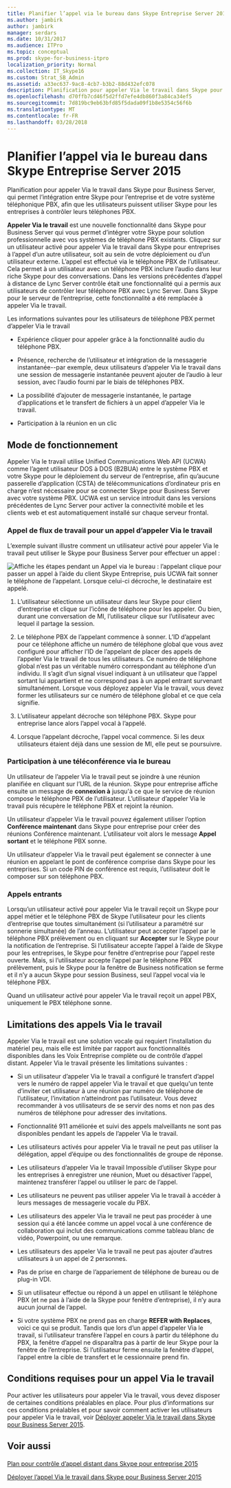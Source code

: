 ```yaml
---
title: Planifier l’appel via le bureau dans Skype Entreprise Server 2015
ms.author: jambirk
author: jambirk
manager: serdars
ms.date: 10/31/2017
ms.audience: ITPro
ms.topic: conceptual
ms.prod: skype-for-business-itpro
localization_priority: Normal
ms.collection: IT_Skype16
ms.custom: Strat_SB_Admin
ms.assetid: a33ec637-9ac8-4cb7-b3b2-88d432efc078
description: Planification pour appeler Via le travail dans Skype pour Business Server, qui permet l’intégration entre Skype pour l’entreprise et de votre système téléphonique PBX, afin que les utilisateurs puissent utiliser Skype pour les entreprises à contrôler leurs téléphones PBX.
ms.openlocfilehash: d70ffb7cd46f5d2ffd7efe4db860f3a84ca34ef5
ms.sourcegitcommit: 7d819bc9eb63bfd85f5dada09f1b8e5354c56f6b
ms.translationtype: MT
ms.contentlocale: fr-FR
ms.lasthandoff: 03/28/2018
---
```

# <a name="plan-for-call-via-work-in-skype-for-business-server-2015"></a>Planifier l’appel via le bureau dans Skype Entreprise Server 2015
 
Planification pour appeler Via le travail dans Skype pour Business Server, qui permet l’intégration entre Skype pour l’entreprise et de votre système téléphonique PBX, afin que les utilisateurs puissent utiliser Skype pour les entreprises à contrôler leurs téléphones PBX.
  
 **Appeler Via le travail** est une nouvelle fonctionnalité dans Skype pour Business Server qui vous permet d’intégrer votre Skype pour solution professionnelle avec vos systèmes de téléphone PBX existants. Cliquez sur un utilisateur activé pour appeler Via le travail dans Skype pour entreprises à l’appel d’un autre utilisateur, soit au sein de votre déploiement ou d’un utilisateur externe. L’appel est effectué via le téléphone PBX de l’utilisateur. Cela permet à un utilisateur avec un téléphone PBX inclure l’audio dans leur riche Skype pour des conversations. Dans les versions précédentes d’appel à distance de Lync Server contrôle était une fonctionnalité qui a permis aux utilisateurs de contrôler leur téléphone PBX avec Lync Server. Dans Skype pour le serveur de l’entreprise, cette fonctionnalité a été remplacée à appeler Via le travail.
  
Les informations suivantes pour les utilisateurs de téléphone PBX permet d’appeler Via le travail
  
- Expérience cliquer pour appeler grâce à la fonctionnalité audio du téléphone PBX.
    
- Présence, recherche de l’utilisateur et intégration de la messagerie instantanée--par exemple, deux utilisateurs d’appeler Via le travail dans une session de messagerie instantanée peuvent ajouter de l’audio à leur session, avec l’audio fourni par le biais de téléphones PBX.
    
- La possibilité d’ajouter de messagerie instantanée, le partage d’applications et le transfert de fichiers à un appel d’appeler Via le travail.
    
- Participation à la réunion en un clic
    
## <a name="how-it-works"></a>Mode de fonctionnement

Appeler Via le travail utilise Unified Communications Web API (UCWA) comme l’agent utilisateur DOS à DOS (B2BUA) entre le système PBX et votre Skype pour le déploiement du serveur de l’entreprise, afin qu’aucune passerelle d’application (CSTA) de télécommunications d’ordinateur pris en charge n’est nécessaire pour se connecter Skype pour Business Server avec votre système PBX. UCWA est un service introduit dans les versions précédentes de Lync Server pour activer la connectivité mobile et les clients web et est automatiquement installé sur chaque serveur frontal.
  
### <a name="call-workflow-for-a-call-via-work-call"></a>Appel de flux de travail pour un appel d’appeler Via le travail

L’exemple suivant illustre comment un utilisateur activé pour appeler Via le travail peut utiliser le Skype pour Business Server pour effectuer un appel :
  
![Affiche les étapes pendant un Appel via le bureau : l’appelant clique pour passer un appel à l’aide du client Skype Entreprise, puis UCWA fait sonner le téléphone de l’appelant. Lorsque celui-ci décroche, le destinataire est appelé.](../../media/050e88ed-e18e-40c0-84d5-b17fe40c305a.jpg)
  
1. L’utilisateur sélectionne un utilisateur dans leur Skype pour client d’entreprise et clique sur l’icône de téléphone pour les appeler. Ou bien, durant une conversation de MI, l’utilisateur clique sur l’utilisateur avec lequel il partage la session.
    
2. Le téléphone PBX de l’appelant commence à sonner. L’ID d’appelant pour ce téléphone affiche un numéro de téléphone global que vous avez configuré pour afficher l’ID de l’appelant de placer des appels de l’appeler Via le travail de tous les utilisateurs. Ce numéro de téléphone global n’est pas un véritable numéro correspondant au téléphone d’un individu. Il s’agit d’un signal visuel indiquant à un utilisateur que l’appel sortant lui appartient et ne correspond pas à un appel entrant survenant simultanément. Lorsque vous déployez appeler Via le travail, vous devez former les utilisateurs sur ce numéro de téléphone global et ce que cela signifie.
    
3. L’utilisateur appelant décroche son téléphone PBX. Skype pour entreprise lance alors l’appel vocal à l’appelé. 
    
4. Lorsque l’appelant décroche, l’appel vocal commence. Si les deux utilisateurs étaient déjà dans une session de MI, elle peut se poursuivre.
    
### <a name="joining-a-conference-with-call-via-work"></a>Participation à une téléconférence via le bureau

Un utilisateur de l’appeler Via le travail peut se joindre à une réunion planifiée en cliquant sur l’URL de la réunion. Skype pour entreprise affiche ensuite un message de **connexion à** jusqu'à ce que le service de réunion compose le téléphone PBX de l’utilisateur. L’utilisateur d’appeler Via le travail puis récupère le téléphone PBX et rejoint la réunion.
  
Un utilisateur d’appeler Via le travail pouvez également utiliser l’option **Conférence maintenant** dans Skype pour entreprise pour créer des réunions Conférence maintenant. L’utilisateur voit alors le message **Appel sortant** et le téléphone PBX sonne.
  
Un utilisateur d’appeler Via le travail peut également se connecter à une réunion en appelant le pont de conférence comprise dans Skype pour les entreprises. Si un code PIN de conférence est requis, l’utilisateur doit le composer sur son téléphone PBX.
  
### <a name="incoming-calls"></a>Appels entrants

Lorsqu’un utilisateur activé pour appeler Via le travail reçoit un Skype pour appel métier et le téléphone PBX de Skype l’utilisateur pour les clients d’entreprise que toutes simultanément (si l’utilisateur a paramétré sur sonnerie simultanée) de l’anneau. L’utilisateur peut accepter l’appel par le téléphone PBX prélèvement ou en cliquant sur **Accepter** sur le Skype pour la notification de l’entreprise. Si l’utilisateur accepte l’appel à l’aide de Skype pour les entreprises, le Skype pour fenêtre d’entreprise pour l’appel reste ouverte. Mais, si l’utilisateur accepte l’appel par le téléphone PBX prélèvement, puis le Skype pour la fenêtre de Business notification se ferme et il n’y a aucun Skype pour session Business, seul l’appel vocal via le téléphone PBX.
  
Quand un utilisateur activé pour appeler Via le travail reçoit un appel PBX, uniquement le PBX téléphone sonne.
  
## <a name="limitations-of-call-via-work"></a>Limitations des appels Via le travail

Appeler Via le travail est une solution vocale qui requiert l’installation du matériel peu, mais elle est limitée par rapport aux fonctionnalités disponibles dans les Voix Entreprise complète ou de contrôle d’appel distant. Appeler Via le travail présente les limitations suivantes :
  
- Si un utilisateur d’appeler Via le travail a configuré le transfert d’appel vers le numéro de rappel appeler Via le travail et que quelqu'un tente d’inviter cet utilisateur à une réunion par numéro de téléphone de l’utilisateur, l’invitation n’atteindront pas l’utilisateur. Vous devez recommander à vos utilisateurs de se servir des noms et non pas des numéros de téléphone pour adresser des invitations. 
    
- Fonctionnalité 911 améliorée et suivi des appels malveillants ne sont pas disponibles pendant les appels de l’appeler Via le travail.
    
- Les utilisateurs activés pour appeler Via le travail ne peut pas utiliser la délégation, appel d’équipe ou des fonctionnalités de groupe de réponse.
    
- Les utilisateurs d’appeler Via le travail Impossible d’utiliser Skype pour les entreprises à enregistrer une réunion, Muet ou désactiver l’appel, maintenez transférer l’appel ou utiliser le parc de l’appel.
    
- Les utilisateurs ne peuvent pas utiliser appeler Via le travail à accéder à leurs messages de messagerie vocale du PBX.
    
- Les utilisateurs des appeler Via le travail ne peut pas procéder à une session qui a été lancée comme un appel vocal à une conférence de collaboration qui inclut des communications comme tableau blanc de vidéo, Powerpoint, ou une remarque.
    
- Les utilisateurs des appeler Via le travail ne peut pas ajouter d’autres utilisateurs à un appel de 2 personnes.
    
- Pas de prise en charge de l’appariement de téléphone de bureau ou de plug-in VDI.
    
- Si un utilisateur effectue ou répond à un appel en utilisant le téléphone PBX (et ne pas à l’aide de la Skype pour fenêtre d’entreprise), il n’y aura aucun journal de l’appel.
    
- Si votre système PBX ne prend pas en charge **REFER with Replaces**, voici ce qui se produit. Tandis que lors d’un appel d’appeler Via le travail, si l’utilisateur transfère l’appel en cours à partir du téléphone du PBX, la fenêtre d’appel ne disparaîtra pas à partir de leur Skype pour la fenêtre de l’entreprise. Si l’utilisateur ferme ensuite la fenêtre d’appel, l’appel entre la cible de transfert et le cessionnaire prend fin. 
    
## <a name="prerequisites-for-call-via-work"></a>Conditions requises pour un appel Via le travail

Pour activer les utilisateurs pour appeler Via le travail, vous devez disposer de certaines conditions préalables en place. Pour plus d’informations sur ces conditions préalables et pour savoir comment activer les utilisateurs pour appeler Via le travail, voir [Déployer appeler Via le travail dans Skype pour Business Server 2015](../../deploy/deploy-call-via-work.md). 
  
## <a name="see-also"></a>Voir aussi

#### 

[Plan pour contrôle d’appel distant dans Skype pour entreprise 2015](remote-call-control.md)
  
[Déployer l’appel Via le travail dans Skype pour Business Server 2015](../../deploy/deploy-call-via-work.md)


